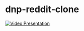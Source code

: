 # dnp-reddit-clone
[![Video Presentation](https://img.youtube.com/vi/VIDEO_ID/0.jpg)](https://youtu.be/Zr-j3udE-VU)


